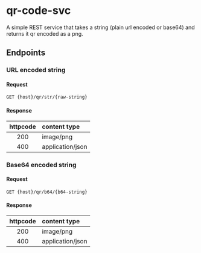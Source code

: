 # qr-code-svc

A simple REST service that takes a string (plain url encoded or base64) and returns it qr encoded as a png.

## Endpoints

### URL encoded string

#### Request

```
GET {host}/qr/str/{raw-string}
```

#### Response

| httpcode | content type     |
|:--------:|:-----------------|
| 200      | image/png        |
| 400      | application/json |

### Base64 encoded string

#### Request

```
GET {host}/qr/b64/{b64-string}
```

#### Response

| httpcode | content type     |
|:--------:|:-----------------|
| 200      | image/png        |
| 400      | application/json |
